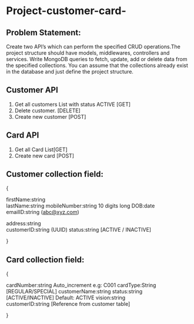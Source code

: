 # Project-customer-card-

## Problem Statement:

Create two API’s which can perform the specified CRUD operations.The project structure should have models, middlewares, controllers and services. Write MongoDB queries to fetch, update, add or delete data from the specified collections. You can assume that the collections already exist in the database and just define the project structure.

   ## Customer API

1.	Get all customers List with status ACTIVE [GET]
2.	Delete customer. [DELETE]
3.	Create new customer [POST]


   ## Card API
1.	Get all Card List[GET]
2.	Create new card [POST]


## Customer collection field:


{

firstName:string	
lastName:string	
mobileNumber:string	10 digits long
DOB:date	
emailID:string	(abc@xyz.com)

address:string	
customerID:string	(UUID)
status:string	[ACTIVE / INACTIVE]

}

## Card collection field:


{

cardNumber:string	Auto_increment e.g: C001
cardType:String	[REGULAR/SPECIAL]
customerName:string	
status:string [ACTIVE/INACTIVE]	Default: ACTIVE
vision:string	
customerID:string	[Reference from customer table]


}

